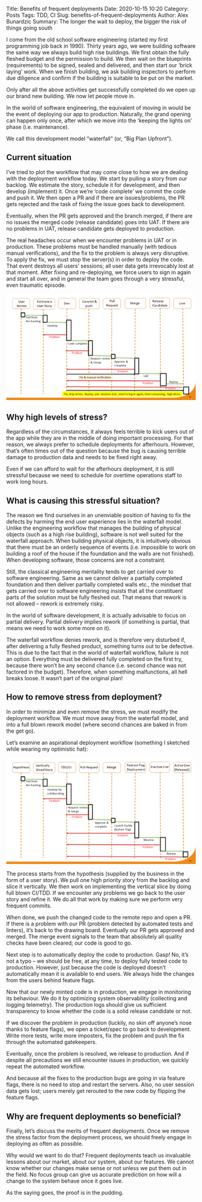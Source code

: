 Title: Benefits of frequent deployments
Date: 2020-10-15 10:20
Category: Posts
Tags: TDD, CI
Slug: benefits-of-frequent-deployments
Author: Alex Bunardzic
Summary: The longer the wait to deploy, the bigger the risk of things going south

I come from the old school software engineering (started my first programming job back in 1990). Thirty years ago, we were building software the same way we always build high rise buildings. We first obtain the fully fleshed budget and the permission to build. We then wait on the blueprints (requirements) to be signed, sealed and delivered, and then start our ‘brick laying’ work. When we finish building, we ask building inspectors to perform due diligence and confirm if the building is suitable to be put on the market.

Only after all the above activities get successfully completed do we open up our brand new building. We now let people move in.

In the world of software engineering, the equivalent of moving in would be the event of deploying our app to production. Naturally, the grand opening can happen only once, after which we move into the ‘keeping the lights on’ phase (i.e. maintenance).

We call this development model “waterfall” (or, “Big Plan Upfront”).

## Current situation

I’ve tried to plot the workflow that may come close to how we are dealing with the deployment workflow today. We start by pulling a story from our backlog. We estimate the story, schedule it for development, and then develop (implement) it. Once we’re ‘code complete’ we commit the code and push it. We then open a PR and if there are issues/problems, the PR gets rejected and the task of fixing the issue goes back to development.

Eventually, when the PR gets approved and the branch merged, if there are no issues the merged code (release candidate) goes into UAT. If there are no problems in UAT, release candidate gets deployed to production.

The real headaches occur when we encounter problems in UAT or in production. These problems must be handled manually (with tedious manual verifications), and the fix to the problem is always very disruptive. To apply the fix, we must stop the server(s) in order to deploy the code. That event destroys all users’ sessions; all user data gets irrevocably lost at that moment. After fixing and re-deploying, we force users to sign in again and start all over, and in general the team goes through a very stressful, even traumatic episode.

![Old school deploymeny workflow](/images/old-school-deployment.png)

## Why high levels of stress?

Regardless of the circumstances, it always feels terrible to kick users out of the app while they are in the middle of doing important processing. For that reason, we always prefer to schedule deployments for afterhours. However, that’s often times out of the question because the bug is causing terrible damage to production data and needs to be fixed right away.

Even if we can afford to wait for the afterhours deployment, it is still stressful because we need to schedule for overtime operations staff to work long hours.
 
## What is causing this stressful situation?

The reason we find ourselves in an unenviable position of having to fix the defects by harming the end user experience lies in the waterfall model. Unlike the engineering workflow that manages the building of physical objects (such as a high rise building), software is not well suited for the waterfall approach. When building physical objects, it is intuitively obvious that there must be an orderly sequence of events (i.e. impossible to work on building a roof of the house if the foundation and the walls are not finished). When developing software, those concerns are not a constraint.

Still, the classical engineering mentality tends to get carried over to software engineering. Same as we cannot deliver a partially completed foundation and then deliver partially completed walls etc., the mindset that gets carried over to software engineering insists that all the constituent parts of the solution must be fully fleshed out. That means that rework is not allowed – rework is extremely risky.

In the world of software development, it is actually advisable to focus on partial delivery. Partial delivery implies rework (if something is partial, that means we need to work some more on it).

The waterfall workflow denies rework, and is therefore very disturbed if, after delivering a fully fleshed product, something turns out to be defective. This is due to the fact that in the world of waterfall workflow, failure is not an option. Everything must be delivered fully completed on the first try, because there won’t be any second chance (i.e. second chance was not factored in the budget). Therefore, when something malfunctions, all hell breaks loose. It wasn’t part of the original plan!

## How to remove stress from deployment?
In order to minimize and even remove the stress, we must modify the deployment workflow. We must move away from the waterfall model, and into a full blown rework model (where second chances are baked in from the get go).

Let’s examine an aspirational deployment workflow (something I sketched while wearing my optimistic hat):

![Deployment workflow](/images/deployment-workflow.png)

The process starts from the hypothesis (supplied by the business in the form of a user story). We pull one high priority story from the backlog and slice it vertically. We then work on implementing the vertical slice by doing full blown CI/TDD. If we encounter any problems we go back to the user story and refine it. We do all that work by making sure we perform very frequent commits.

When done, we push the changed code to the remote repo and open a PR. If there is a problem with our PR (problem detected by automated tests and linters), it’s back to the drawing board. Eventually our PR gets approved and merged. The merge event signals to the team that absolutely all quality checks have been cleared; our code is good to go.

Next step is to automatically deploy the code to production. Gasp! No, it’s not a typo – we should be free, at any time, to deploy fully tested code to production. However, just because the code is deployed doesn’t automatically mean it is available to end users. We always hide the changes from the users behind feature flags.

Now that our newly minted code is in production, we engage in monitoring its behaviour. We do it by optimizing system observability (collecting and logging telemetry). The production logs should give us sufficient transparency to know whether the code is a solid release candidate or not.

If we discover the problem in production (luckily, no skin off anyone’s nose thanks to feature flags), we open a ticket/spec to go back to development. Write more tests, write more imposters, fix the problem and push the fix through the automated gatekeepers.

Eventually, once the problem is resolved, we release to production. And if despite all precautions we still encounter issues in production, we quickly repeat the automated workflow.

And because all the fixes to the production bugs are going in via feature flags, there is no need to stop and restart the servers. Also, no user session data gets lost; users merely get rerouted to the new code by flipping the feature flags.
 
## Why are frequent deployments so beneficial?

Finally, let’s discuss the merits of frequent deployments. Once we remove the stress factor from the deployment process, we should freely engage in deploying as often as possible.

Why would we want to do that? Frequent deployments teach us invaluable lessons about our market, about our system, about our features. We cannot know whether our changes make sense or not unless we put them out in the field. No focus group can give us accurate prediction on how will a change to the system behave once it goes live.

As the saying goes, the proof is in the pudding.